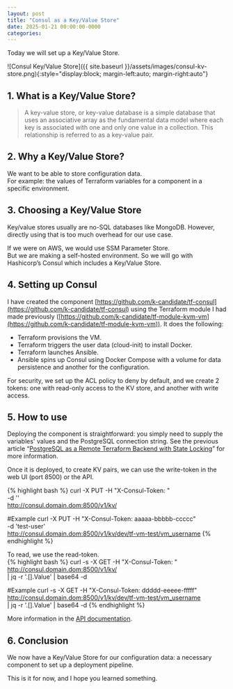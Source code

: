 ```yaml
---
layout: post
title: "Consul as a Key/Value Store"
date: 2025-01-21 00:00:00-0000
categories: 
---
```

Today we will set up a Key/Value Store.

![Consul Key/Value Store]({{ site.baseurl }}/assets/images/consul-kv-store.png){:style="display:block; margin-left:auto; margin-right:auto"}

## 1. What is a Key/Value Store?
>A key-value store, or key-value database is a simple database that uses an associative array as the fundamental data model where each key is associated with one and only one value in a collection. This relationship is referred to as a key-value pair.

## 2. Why a Key/Value Store?
We want to be able to store configuration data.  
For example: the values of Terraform variables for a component in a specific environment.

## 3. Choosing a Key/Value Store
Key/value stores usually are no-SQL databases like MongoDB. However, directly using that is too much overhead for our use case.

If we were on AWS, we would use SSM Parameter Store.  
But we are making a self-hosted environment. So we will go with Hashicorp’s Consul which includes a Key/Value Store.

## 4. Setting up Consul
I have created the component [https://github.com/k-candidate/tf-consul](https://github.com/k-candidate/tf-consul) using the Terraform module I had made previously ([https://github.com/k-candidate/tf-module-kvm-vm](https://github.com/k-candidate/tf-module-kvm-vm)). It does the following:
- Terraform provisions the VM.
- Terraform triggers the user data (cloud-init) to install Docker.
- Terraform launches Ansible.
- Ansible spins up Consul using Docker Compose with a volume for data persistence and another for the configuration.

For security, we set up the ACL policy to deny by default, and we create 2 tokens: one with read-only access to the KV store, and another with write access.

## 5. How to use
Deploying the component is straightforward: you simply need to supply the variables' values and the PostgreSQL connection string. See the previous article “[PostgreSQL as a Remote Terraform Backend with State Locking](https://k-candidate.github.io/2025/01/14/postgresql-as-a-remote-terraform-backend-with-state-locking.html)” for more information.

Once it is deployed, to create KV pairs, we can use the write-token in the web UI (port 8500) or the API.  

{% highlight bash %}
curl -X PUT -H "X-Consul-Token: <WRITE-TOKEN>" \
-d '<VALUE>' \
http://consul.domain.dom:8500/v1/kv/<KEY>

#Example
curl -X PUT -H "X-Consul-Token: aaaaa-bbbbb-ccccc" \
-d 'test-user' \
http://consul.domain.dom:8500/v1/kv/dev/tf-vm-test/vm_username
{% endhighlight %}

To read, we use the read-token.  
{% highlight bash %}
curl -s -X GET -H "X-Consul-Token: <READ-TOKEN>" \
http://consul.domain.dom:8500/v1/kv/<KEY> \
| jq -r '.[].Value' | base64 -d

#Example
curl -s -X GET -H "X-Consul-Token: ddddd-eeeee-fffff" \
http://consul.domain.dom:8500/v1/kv/dev/tf-vm-test/vm_username \
| jq -r '.[].Value' | base64 -d
{% endhighlight %}

More information in the [API documentation](https://developer.hashicorp.com/consul/api-docs/kv).

## 6. Conclusion
We now have a Key/Value Store for our configuration data: a necessary component to set up a deployment pipeline.

This is it for now, and I hope you learned something.